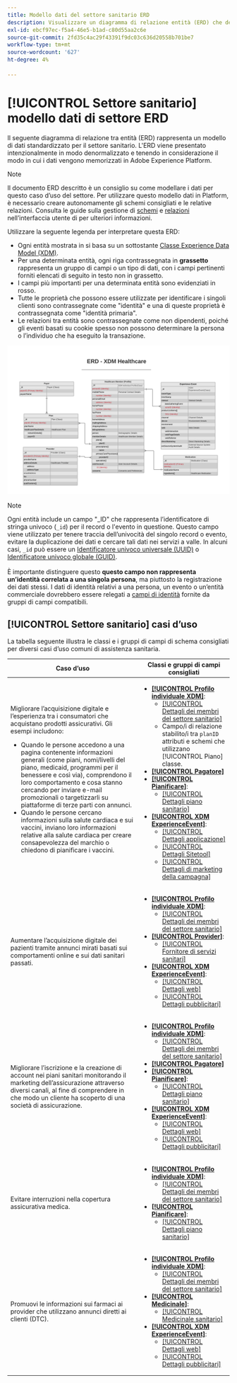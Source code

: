 ```yaml
---
title: Modello dati del settore sanitario ERD
description: Visualizzare un diagramma di relazione entità (ERD) che descrive un modello di dati standardizzato per il settore sanitario. Questo modello dati è compatibile con Experience Data Model (XDM) per l’utilizzo in Adobe Experience Platform.
exl-id: ebcf97ec-f5a4-46e5-b1ad-c80d55aa2c6e
source-git-commit: 2fd35c4ac29f43391f9dc03c636d20558b701be7
workflow-type: tm+mt
source-wordcount: '627'
ht-degree: 4%

---
```


# [!UICONTROL Settore sanitario] modello dati di settore ERD

Il seguente diagramma di relazione tra entità (ERD) rappresenta un modello di dati standardizzato per il settore sanitario. L&#39;ERD viene presentato intenzionalmente in modo denormalizzato e tenendo in considerazione il modo in cui i dati vengono memorizzati in Adobe Experience Platform.

>[!NOTE]
>
>Il documento ERD descritto è un consiglio su come modellare i dati per questo caso d’uso del settore. Per utilizzare questo modello dati in Platform, è necessario creare autonomamente gli schemi consigliati e le relative relazioni. Consulta le guide sulla gestione di [schemi](../../ui/resources/schemas.md) e [relazioni](../../tutorials/relationship-ui.md) nell’interfaccia utente di per ulteriori informazioni.

Utilizzare la seguente legenda per interpretare questa ERD:

* Ogni entità mostrata in si basa su un sottostante [Classe Experience Data Model (XDM)](../composition.md#class).
* Per una determinata entità, ogni riga contrassegnata in **grassetto** rappresenta un gruppo di campi o un tipo di dati, con i campi pertinenti forniti elencati di seguito in testo non in grassetto.
* I campi più importanti per una determinata entità sono evidenziati in rosso.
* Tutte le proprietà che possono essere utilizzate per identificare i singoli clienti sono contrassegnate come &quot;identità&quot; e una di queste proprietà è contrassegnata come &quot;identità primaria&quot;.
* Le relazioni tra entità sono contrassegnate come non dipendenti, poiché gli eventi basati su cookie spesso non possono determinare la persona o l’individuo che ha eseguito la transazione.

![Immagine che mostra il diagramma delle relazioni tra le entità per il modello dati del settore sanitario](../../images/industries/healthcare.png)

>[!NOTE]
>
>Ogni entità include un campo &quot;_ID&quot; che rappresenta l’identificatore di stringa univoco (`_id`) per il record o l&#39;evento in questione. Questo campo viene utilizzato per tenere traccia dell’univocità del singolo record o evento, evitare la duplicazione dei dati e cercare tali dati nei servizi a valle. In alcuni casi, `_id` può essere un [Identificatore univoco universale (UUID)](https://tools.ietf.org/html/rfc4122) o [Identificatore univoco globale (GUID)](https://docs.microsoft.com/en-us/dotnet/api/system.guid?view=net-5.0).<br><br>È importante distinguere questo **questo campo non rappresenta un’identità correlata a una singola persona**, ma piuttosto la registrazione dei dati stessi. I dati di identità relativi a una persona, un evento o un’entità commerciale dovrebbero essere relegati a [campi di identità](../composition.md#identity) fornite da gruppi di campi compatibili.

## [!UICONTROL Settore sanitario] casi d’uso

La tabella seguente illustra le classi e i gruppi di campi di schema consigliati per diversi casi d’uso comuni di assistenza sanitaria.

| Caso d’uso | Classi e gruppi di campi consigliati |
| --- | --- |
| Migliorare l’acquisizione digitale e l’esperienza tra i consumatori che acquistano prodotti assicurativi. Gli esempi includono: <ul><li>Quando le persone accedono a una pagina contenente informazioni generali (come piani, nomi/livelli del piano, medicaid, programmi per il benessere e così via), comprendono il loro comportamento e cosa stanno cercando per inviare e-mail promozionali o targetizzarli su piattaforme di terze parti con annunci.</li><li>Quando le persone cercano informazioni sulla salute cardiaca e sui vaccini, inviano loro informazioni relative alla salute cardiaca per creare consapevolezza del marchio o chiedono di pianificare i vaccini.</li></ul> | <ul><li>**[[!UICONTROL Profilo individuale XDM]](../../classes/individual-profile.md)**:<ul><li>[[!UICONTROL Dettagli dei membri del settore sanitario]](../../field-groups/profile/healthcare-member-details.md)</li><li>Campo/i di relazione stabilito/i tra `planID` attributi e schemi che utilizzano [!UICONTROL Piano] classe.</li></ul></li><li>**[[!UICONTROL Pagatore]](../../classes/payer.md)**</li><li>**[[!UICONTROL Pianificare]](../../classes/plan.md)**:<ul><li>[[!UICONTROL Dettagli piano sanitario]](../../field-groups/plan/healthcare-plan-details.md)</li></ul></li><li>**[[!UICONTROL XDM ExperienceEvent]](../../classes/experienceevent.md)**:<ul><li>[[!UICONTROL Dettagli applicazione]](../../field-groups/event/application-details.md)</li><li>[[!UICONTROL Dettagli Sitetool]](../../field-groups/event/sitetool-details.md)</li><li>[[!UICONTROL  Dettagli di marketing della campagna]](../../field-groups/event/campaign-marketing-details.md)</li></ul></li></ul> |
| Aumentare l’acquisizione digitale dei pazienti tramite annunci mirati basati sui comportamenti online e sui dati sanitari passati. | <ul><li>**[[!UICONTROL Profilo individuale XDM]](../../classes/individual-profile.md)**:<ul><li>[[!UICONTROL Dettagli dei membri del settore sanitario]](../../field-groups/profile/healthcare-member-details.md)</li></ul></li><li>**[[!UICONTROL Provider]](../../classes/provider.md)**:<ul><li>[[!UICONTROL Fornitore di servizi sanitari]](../../field-groups/provider/healthcare-provider.md)</li></ul></li><li>**[[!UICONTROL XDM ExperienceEvent]](../../classes/experienceevent.md)**:<ul><li>[[!UICONTROL Dettagli web]](../../field-groups/event/web-details.md)</li><li>[[!UICONTROL Dettagli pubblicitari]](../../field-groups/event/advertising-details.md)</li></ul></li></ul> |
| Migliorare l’iscrizione e la creazione di account nei piani sanitari monitorando il marketing dell’assicurazione attraverso diversi canali, al fine di comprendere in che modo un cliente ha scoperto di una società di assicurazione. | <ul><li>**[[!UICONTROL Profilo individuale XDM]](../../classes/individual-profile.md)**:<ul><li>[[!UICONTROL Dettagli dei membri del settore sanitario]](../../field-groups/profile/healthcare-member-details.md)</li></ul></li><li>**[[!UICONTROL Pagatore]](../../classes/payer.md)**</li><li>**[[!UICONTROL Pianificare]](../../classes/plan.md)**:<ul><li>[[!UICONTROL Dettagli piano sanitario]](../../field-groups/plan/healthcare-plan-details.md)</li></ul></li><li>**[[!UICONTROL XDM ExperienceEvent]](../../classes/experienceevent.md)**:<ul><li>[[!UICONTROL Dettagli web]](../../field-groups/event/web-details.md)</li><li>[[!UICONTROL Dettagli pubblicitari]](../../field-groups/event/advertising-details.md)</li></ul></li></ul> |
| Evitare interruzioni nella copertura assicurativa medica. | <ul><li>**[[!UICONTROL Profilo individuale XDM]](../../classes/individual-profile.md)**:<ul><li>[[!UICONTROL Dettagli dei membri del settore sanitario]](../../field-groups/profile/healthcare-member-details.md)</li></ul></li><li>**[[!UICONTROL Pianificare]](../../classes/plan.md)**:<ul><li>[[!UICONTROL Dettagli piano sanitario]](../../field-groups/plan/healthcare-plan-details.md)</li></ul></li></ul> |
| Promuovi le informazioni sui farmaci ai provider che utilizzano annunci diretti ai clienti (DTC). | <ul><li>**[[!UICONTROL Profilo individuale XDM]](../../classes/individual-profile.md)**:<ul><li>[[!UICONTROL Dettagli dei membri del settore sanitario]](../../field-groups/profile/healthcare-member-details.md)</li></ul></li><li>**[[!UICONTROL Medicinale]](../../classes/medication.md)**:<ul><li>[[!UICONTROL Medicinale sanitario]](../../field-groups/medication/healthcare-medication.md)</li></ul></li><li>**[[!UICONTROL XDM ExperienceEvent]](../../classes/experienceevent.md)**:<ul><li>[[!UICONTROL Dettagli web]](../../field-groups/event/web-details.md)</li><li>[[!UICONTROL Dettagli pubblicitari]](../../field-groups/event/advertising-details.md)</li></ul></li></ul> |
